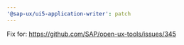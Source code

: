 ```yaml
---
'@sap-ux/ui5-application-writer': patch
---
```


Fix for: https://github.com/SAP/open-ux-tools/issues/345
